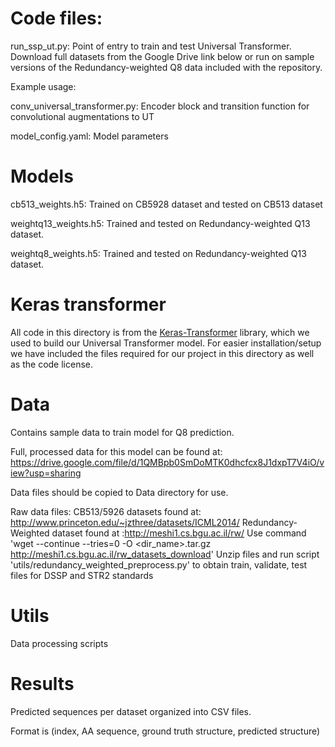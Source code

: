 # Code files:
run_ssp_ut.py: Point of entry to train and test Universal Transformer. Download full datasets from the Google Drive link below or run on sample versions of the Redundancy-weighted Q8 data included with the repository.

Example usage:


conv_universal_transformer.py: Encoder block and transition function for convolutional augmentations to UT

model_config.yaml: Model parameters

# Models
cb513_weights.h5: Trained on CB5928 dataset and tested on CB513 dataset

weightq13_weights.h5: Trained and tested on Redundancy-weighted Q13 dataset.

weightq8_weights.h5: Trained and tested on Redundancy-weighted Q13 dataset.

# Keras transformer
All code in this directory is from the [Keras-Transformer](https://github.com/kpot/keras-transformer) library, which we used to build our Universal Transformer model. For easier installation/setup we have included the files required for our project in this directory as well as the code license.

# Data
Contains sample data to train model for Q8 prediction.

Full, processed data for this model can be found at: https://drive.google.com/file/d/1QMBpb0SmDoMTK0dhcfcx8J1dxpT7V4iO/view?usp=sharing

Data files should be copied to Data directory for use.

Raw data files:
CB513/5926 datasets found at: http://www.princeton.edu/~jzthree/datasets/ICML2014/
Redundancy-Weighted dataset found at :http://meshi1.cs.bgu.ac.il/rw/
Use command 'wget --continue --tries=0 -O <dir_name>.tar.gz http://meshi1.cs.bgu.ac.il/rw_datasets_download'
Unzip files and run script 'utils/redundancy_weighted_preprocess.py' to obtain train, validate, test files for DSSP and STR2 standards

# Utils
Data processing scripts

# Results
Predicted sequences per dataset organized into CSV files.

Format is (index, AA sequence, ground truth structure, predicted structure)
